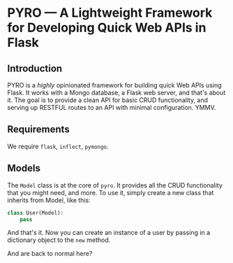 # PYRO — A Lightweight Framework for Developing Quick Web APIs in Flask


## Introduction

PYRO is a *highly* opinionated framework for building quick Web APIs using
Flask. It works with a Mongo database, a Flask web server, and that's about
it. The goal is to provide a clean API for basic CRUD functionality, and 
serving up RESTFUL routes to an API with minimal configuration. YMMV.


## Requirements

We require `flask`, `inflect`, `pymongo`.

## Models

The `Model` class is at the core of `pyro`. It provides all the CRUD
functionality that you might need, and more. To use it, simply create a new
class that inherits from Model, like this:


```python
class User(Model):
    pass
```

And that's it. Now you can create an instance of a user by passing in a 
dictionary object to the `new` method.

And are back to normal here?



